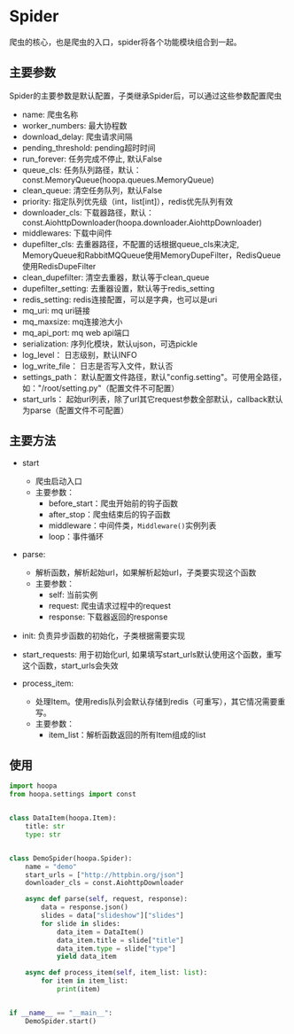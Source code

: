 # Spider
爬虫的核心，也是爬虫的入口，spider将各个功能模块组合到一起。

## 主要参数
Spider的主要参数是默认配置，子类继承Spider后，可以通过这些参数配置爬虫

- name: 爬虫名称
- worker_numbers: 最大协程数
- download_delay: 爬虫请求间隔
- pending_threshold: pending超时时间
- run_forever: 任务完成不停止, 默认False
- queue_cls: 任务队列路径，默认：const.MemoryQueue(hoopa.queues.MemoryQueue)
- clean_queue: 清空任务队列，默认False
- priority: 指定队列优先级（int，list[int]），redis优先队列有效
- downloader_cls: 下载器路径，默认：const.AiohttpDownloader(hoopa.downloader.AiohttpDownloader)
- middlewares: 下载中间件
- dupefilter_cls: 去重器路径，不配置的话根据queue_cls来决定, MemoryQueue和RabbitMQQueue使用MemoryDupeFilter，RedisQueue使用RedisDupeFilter
- clean_dupefilter: 清空去重器，默认等于clean_queue
- dupefilter_setting: 去重器设置，默认等于redis_setting
- redis_setting: redis连接配置，可以是字典，也可以是uri
- mq_uri: mq uri链接
- mq_maxsize: mq连接池大小
- mq_api_port: mq web api端口
- serialization: 序列化模块，默认ujson，可选pickle
- log_level： 日志级别，默认INFO
- log_write_file： 日志是否写入文件，默认否
- settings_path： 默认配置文件路径，默认"config.setting"。可使用全路径，如："/root/setting.py"（配置文件不可配置）
- start_urls： 起始url列表，除了url其它request参数全部默认，callback默认为parse（配置文件不可配置）


## 主要方法
- start
  - 爬虫启动入口
  - 主要参数：
    - before_start：爬虫开始前的钩子函数
    - after_stop：爬虫结束后的钩子函数
    - middleware：中间件类，`Middleware()`实例列表
    - loop：事件循环
- parse:
  - 解析函数，解析起始url，如果解析起始url，子类要实现这个函数
  - 主要参数：
    - self: 当前实例
    - request: 爬虫请求过程中的request
    - response: 下载器返回的response

- init: 负责异步函数的初始化，子类根据需要实现
  
- start_requests: 用于初始化url, 如果填写start_urls默认使用这个函数，重写这个函数，start_urls会失效
  
- process_item: 
  - 处理Item。使用redis队列会默认存储到redis（可重写），其它情况需要重写。
  - 主要参数：
    - item_list：解析函数返回的所有Item组成的list

## 使用
```python
import hoopa
from hoopa.settings import const


class DataItem(hoopa.Item):
    title: str
    type: str


class DemoSpider(hoopa.Spider):
    name = "demo"
    start_urls = ["http://httpbin.org/json"]
    downloader_cls = const.AiohttpDownloader

    async def parse(self, request, response):
        data = response.json()
        slides = data["slideshow"]["slides"]
        for slide in slides:
            data_item = DataItem()
            data_item.title = slide["title"]
            data_item.type = slide["type"]
            yield data_item

    async def process_item(self, item_list: list):
        for item in item_list:
            print(item)


if __name__ == "__main__":
    DemoSpider.start()
```